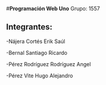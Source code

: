 #**Programación Web Uno**
 Grupo: 1557

## Integrantes:

-Nájera Cortés Erik Saúl

-Bernal Santiago Ricardo

-Pérez Rodríguez Rodríguez Angel

-Pérez Vite Hugo Alejandro
